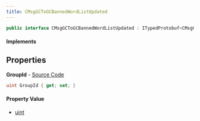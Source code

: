 ```yaml
---
title: CMsgGCToGCBannedWordListUpdated
---
```


```csharp
public interface CMsgGCToGCBannedWordListUpdated : ITypedProtobuf<CMsgGCToGCBannedWordListUpdated>, INativeHandle
```

#### Implements

## Properties

**GroupId** - [Source Code](https://github.com/swiftly-solution/swiftlys2/blob/master/managed/src/SwiftlyS2.Generated/Protobufs/Interfaces/CMsgGCToGCBannedWordListUpdated.cs#L13)

```csharp
uint GroupId { get; set; }
```

#### Property Value

- [uint](https://learn.microsoft.com/dotnet/api/system.uint32)

